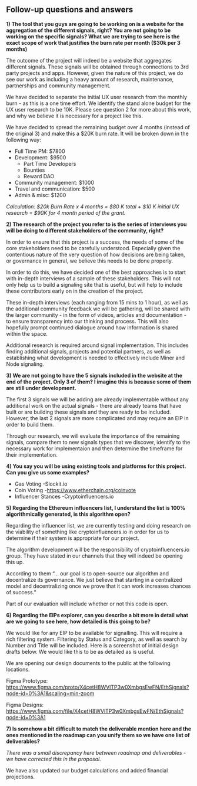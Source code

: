 ## Follow-up questions and answers

**1) The tool that you guys are going to be working on is a website for the aggregation of the different signals, right? You are not going to be working on the specific signals? What we are trying to see here is the exact scope of work that justifies the burn rate per month ($30k per 3 months)**

The outcome of the project will indeed be a website that aggregates different signals. These signals will be obtained through connections to 3rd party projects and apps. However, given the nature of this project, we do see our work as including a heavy amount of research, maintenance, partnerships and community management. 

We have decided to separate the initial UX user research from the monthly burn - as this is a one time effort. We identify the stand alone budget for the UX user research to be 10K. Please see question 2 for more about this work, and why we believe it is necessary for a project like this. 

We have decided to spread the remaining budget over 4 months (instead of the original 3) and make this a $20K burn rate. It will be broken down in the following way: 

- Full Time PM: $7800 
- Development: $9500
  - Part Time Developers 
  - Bounties
  - Reward DAO
- Community management: $1000
- Travel and communication: $500
- Admin & misc: $1200


*Calculation: $20k Burn Rate x 4 months = $80 K total + $10 K initial UX research = $90K for 4 month period of the grant.* 



**2) The research of the project you refer to is the series of interviews you will be doing to different stakeholders of the community, right?**

In order to ensure that this project is a success, the needs of some of the core stakeholders need to be carefully understood. Especially given the contentious nature of the very question of how decisions are being taken, or governance in general, we believe this needs to be done properly. 

In order to do this, we have decided one of the best approaches is to start with in-depth interviews of a sample of these stakeholders. This will not only help us to build a signaling site that is useful, but will help to include these contributors early on in the creation of the project. 

These in-depth interviews (each ranging from 15 mins to 1 hour), as well as the additional community feedback we will be gathering, will be shared with the larger community - in the form of videos, articles and documentation -  to ensure transparency into our thinking and process. This will also hopefully prompt continued dialogue around how information is shared within the space. 

Additional research is required around signal implementation. 
This includes finding additional signals, projects and potential partners, as well as establishing what development is needed to effectively include Miner and Node signaling. 

**3) We are not going to have the 5 signals included in the website at the end of the project. Only 3 of them? I imagine this is because some of them are still under development.**

The first 3 signals we will be adding are already implementable without any additional work on the actual signals - there are already teams that have built or are building these signals and they are ready to be included. However, the last 2 signals are more complicated and may require an EIP in order to build them. 

Through our research, we will evaluate the importance of the remaining signals, compare them to new signals types that we discover, identify to the necessary work for implementaion and then determine the timeframe for their implementation.


**4) You say you will be using existing tools and platforms for this project. Can you give us some examples?**

- Gas Voting
  -Slockit.io 
- Coin Voting
  -https://www.etherchain.org/coinvote
- Influencer Stances
  -Cryptoinfluencers.io


**5) Regarding the Ethereum influencers list, I understand the list is 100% algorithmically generated, is this algorithm open?**

Regarding the influencer list, we are currently testing and doing research on the viability of something like cryptoinfluencers.io in order for us to determine if their system is appropriate for our project.  

The algorithm development will be the responsibility of cryptoinfluencers.io group. They have stated in our channels that they will indeed be opening this up. 

According to them “... our goal is to open-source our algorithm and decentralize its governance. We just believe that starting in a centralized model and decentralizing once we prove that it can work increases chances of success.”

Part of our evaluation will include whether or not this code is open.


**6) Regarding the EIPs explorer, can you describe a bit more in detail what are we going to see here, how detailed is this going to be?**

We would like for any EIP to be available for signalling. This will require a rich filtering system. Filtering by Status and Category, as well as search by Number and Title will be included. Here is a screenshot of initial design drafts below. We would like this to be as detailed as is useful.


We are opening our design documents to the public at the following locations.

Figma Prototype: https://www.figma.com/proto/X4cetH8WVlTP3w0XmbgsEwFN/EthSignals?node-id=0%3A1&scaling=min-zoom

Figma Designs: https://www.figma.com/file/X4cetH8WVlTP3w0XmbgsEwFN/EthSignals?node-id=0%3A1 


**7) Is somehow a bit difficult to match the deliverable mention here and the ones mentioned in the roadmap can you unify them so we have one list of deliverables?**

*There was a small discrepancy here between roadmap and deliverables - we have corrected this in the proposal.*

We have also updated our budget calculations and added financial projections. 
